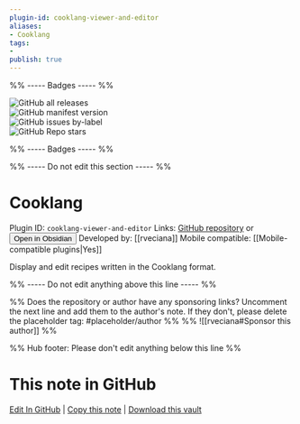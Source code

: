 ```yaml
---
plugin-id: cooklang-viewer-and-editor
aliases:
- Cooklang
tags: 
- 
publish: true
---
```


%% ----- Badges ----- %%

![GitHub all releases](https://img.shields.io/github/downloads/rveciana/obsidian-cooklang/total?color=573E7A&logo=github&style=for-the-badge)   
![GitHub manifest version](https://img.shields.io/github/manifest-json/v/rveciana/obsidian-cooklang?color=573E7A&logo=github&style=for-the-badge)   
![GitHub issues by-label](https://img.shields.io/github/issues/rveciana/obsidian-cooklang/help%20wanted?color=573E7A&logo=github&style=for-the-badge)   
![GitHub Repo stars](https://img.shields.io/github/stars/rveciana/obsidian-cooklang?color=573E7A&logo=github&style=for-the-badge)

%% ----- Badges ----- %%

%% ----- Do not edit this section ----- %%

# Cooklang

Plugin ID: `cooklang-viewer-and-editor`
Links: [GitHub repository](https://github.com/rveciana/obsidian-cooklang) or [<button id=HH>Open in Obsidian</button>](obsidian://show-plugin?id=cooklang-viewer-and-editor)
Developed by: [[rveciana]]
Mobile compatible: [[Mobile-compatible plugins|Yes]]

Display and edit recipes written in the Cooklang format.

%% ----- Do not edit anything above this line ----- %% 

%% Does the repository or author have any sponsoring links? Uncomment the next line and add them to the author's note. If they don't, please delete the placeholder tag: #placeholder/author %%
%% ![[rveciana#Sponsor this author]] %%

%% Hub footer: Please don't edit anything below this line %%

# This note in GitHub

<span class="git-footer">[Edit In GitHub](https://github.dev/obsidian-community/obsidian-hub/blob/main/02%20-%20Community%20Expansions/02.05%20All%20Community%20Expansions/Plugins/cooklang-viewer-and-editor.md "git-hub-edit-note") | [Copy this note](https://raw.githubusercontent.com/obsidian-community/obsidian-hub/main/02%20-%20Community%20Expansions/02.05%20All%20Community%20Expansions/Plugins/cooklang-viewer-and-editor.md "git-hub-copy-note") | [Download this vault](https://github.com/obsidian-community/obsidian-hub/archive/refs/heads/main.zip "git-hub-download-vault") </span>
